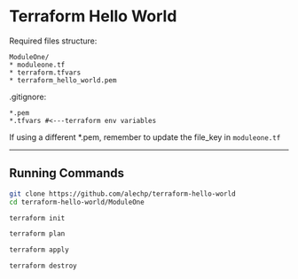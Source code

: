 # Terraform Hello World

Required files structure:

```
ModuleOne/
* moduleone.tf
* terraform.tfvars
* terraform_hello_world.pem
```

.gitignore:

```
*.pem
*.tfvars #<---terraform env variables
```

If using a different \*.pem, remember to update the file_key in `moduleone.tf`

---

## Running Commands

```bash
git clone https://github.com/alechp/terraform-hello-world
cd terraform-hello-world/ModuleOne

terraform init

terraform plan

terraform apply

terraform destroy
```
